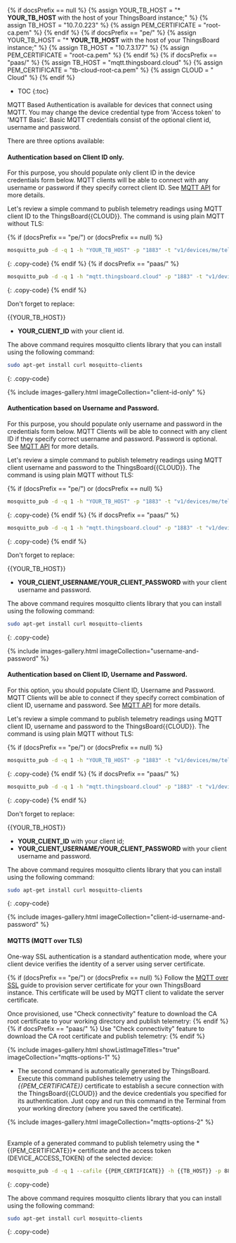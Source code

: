 {% if docsPrefix == null %}
{% assign YOUR_TB_HOST = "* **YOUR_TB_HOST** with the host of your ThingsBoard instance;" %}
{% assign TB_HOST = "10.7.0.223" %}
{% assign PEM_CERTIFICATE = "root-ca.pem" %}
{% endif %}
{% if docsPrefix == "pe/" %}
{% assign YOUR_TB_HOST = "* **YOUR_TB_HOST** with the host of your ThingsBoard instance;" %}
{% assign TB_HOST = "10.7.3.177" %}
{% assign PEM_CERTIFICATE = "root-ca.pem" %}
{% endif %}
{% if docsPrefix == "paas/" %}
{% assign TB_HOST = "mqtt.thingsboard.cloud" %}
{% assign PEM_CERTIFICATE = "tb-cloud-root-ca.pem" %}
{% assign CLOUD = " Cloud" %}
{% endif %} 

* TOC 
{:toc}

MQTT Based Authentication is available for devices that connect using MQTT. You may change the device credential type from 'Access token' to 'MQTT Basic'.
Basic MQTT credentials consist of the optional client id, username and password. 

There are three options available:

#### Authentication based on Client ID only. 

For this purpose, you should populate only client ID in the device credentials form below.
MQTT clients will be able to connect with any username or password if they specify correct client ID. See [MQTT API](/docs/{{docsPrefix}}reference/mqtt-api/) for more details.

Let's review a simple command to publish telemetry readings using MQTT client ID to the ThingsBoard{{CLOUD}}.
The command is using plain MQTT without TLS:

{% if (docsPrefix == "pe/") or (docsPrefix == null) %}
```bash
mosquitto_pub -d -q 1 -h "YOUR_TB_HOST" -p "1883" -t "v1/devices/me/telemetry" -i "YOUR_CLIENT_ID" -m {"temperature":25}
```
{: .copy-code}
{% endif %}
{% if docsPrefix == "paas/" %}
```bash
mosquitto_pub -d -q 1 -h "mqtt.thingsboard.cloud" -p "1883" -t "v1/devices/me/telemetry" -i "YOUR_CLIENT_ID" -m {"temperature":25}
```
{: .copy-code}
{% endif %}

Don't forget to replace:

{{YOUR_TB_HOST}}
* **YOUR_CLIENT_ID** with your client id.

The above command requires mosquitto clients library that you can install using the following command:

```bash
sudo apt-get install curl mosquitto-clients
```
{: .copy-code}

{% include images-gallery.html imageCollection="client-id-only" %}

#### Authentication based on Username and Password. 

For this purpose, you should populate only username and password in the credentials form below.
MQTT Clients will be able to connect with any client ID if they specify correct username and password. Password is optional. See [MQTT API](/docs/{{docsPrefix}}reference/mqtt-api/) for more details.

Let's review a simple command to publish telemetry readings using MQTT client username and password to the ThingsBoard{{CLOUD}}. The command is using plain MQTT without TLS:

{% if (docsPrefix == "pe/") or (docsPrefix == null) %}
```bash
mosquitto_pub -d -q 1 -h "YOUR_TB_HOST" -p "1883" -t "v1/devices/me/telemetry" -u "YOUR_CLIENT_USERNAME" -P "YOUR_CLIENT_PASSWORD" -m {"temperature":25}
```
{: .copy-code}
{% endif %}
{% if docsPrefix == "paas/" %}
```bash
mosquitto_pub -d -q 1 -h "mqtt.thingsboard.cloud" -p "1883" -t "v1/devices/me/telemetry" -u "YOUR_CLIENT_USERNAME" -P "YOUR_CLIENT_PASSWORD" -m {"temperature":25}
```
{: .copy-code}
{% endif %}

Don't forget to replace:

{{YOUR_TB_HOST}}
 * **YOUR_CLIENT_USERNAME/YOUR_CLIENT_PASSWORD** with your client username and password.

The above command requires mosquitto clients library that you can install using the following command:

```bash
sudo apt-get install curl mosquitto-clients
```
{: .copy-code}

{% include images-gallery.html imageCollection="username-and-password" %}

#### Authentication based on Client ID, Username and Password. 

For this option, you should populate Client ID, Username and Password.
MQTT Clients will be able to connect if they specify correct combination of client ID, username and password. See [MQTT API](/docs/{{docsPrefix}}reference/mqtt-api/) for more details.

Let's review a simple command to publish telemetry readings using MQTT client ID, username and password to the ThingsBoard{{CLOUD}}. The command is using plain MQTT without TLS:

{% if (docsPrefix == "pe/") or (docsPrefix == null) %}
```bash
mosquitto_pub -d -q 1 -h "YOUR_TB_HOST" -p "1883" -t "v1/devices/me/telemetry" -i "YOUR_CLIENT_ID" -u "YOUR_CLIENT_USERNAME" -P "YOUR_CLIENT_PASSWORD" -m {"temperature":25}
```
{: .copy-code}
{% endif %}
{% if docsPrefix == "paas/" %}
```bash
mosquitto_pub -d -q 1 -h "mqtt.thingsboard.cloud" -p "1883" -t "v1/devices/me/telemetry" -i "YOUR_CLIENT_ID" -u "YOUR_CLIENT_USERNAME" -P "YOUR_CLIENT_PASSWORD" -m {"temperature":25}
```
{: .copy-code}
{% endif %}

Don't forget to replace:

{{YOUR_TB_HOST}}
* **YOUR_CLIENT_ID** with your client id;
* **YOUR_CLIENT_USERNAME/YOUR_CLIENT_PASSWORD** with your client username and password.

The above command requires mosquitto clients library that you can install using the following command:

```bash
sudo apt-get install curl mosquitto-clients
```
{: .copy-code}

{% include images-gallery.html imageCollection="client-id-username-and-password" %}

#### MQTTS (MQTT over TLS)

One-way SSL authentication is a standard authentication mode, where your client device verifies the identity of a server using server certificate.

{% if (docsPrefix == "pe/") or (docsPrefix == null) %}
Follow the [MQTT over SSL](/docs/{{docsPrefix}}user-guide/mqtt-over-ssl/) guide to provision server certificate for your own ThingsBoard instance. This certificate will be used by MQTT client to validate the server certificate.

Once provisioned, use "Check connectivity" feature to download the CA root certificate to your working directory and publish telemetry:
{% endif %}
{% if docsPrefix == "paas/" %}
Use "Check connectivity" feature to download the CA root certificate and publish telemetry:
{% endif %}

{% include images-gallery.html showListImageTitles="true" imageCollection="mqtts-options-1" %}

- The second command is automatically generated by ThingsBoard. Execute this command publishes telemetry using the *{{PEM_CERTIFICATE}}* certificate to establish a secure connection with the ThingsBoard{{CLOUD}} and the device credentials you specified for its authentication.
Just copy and run this command in the Terminal from your working directory (where you saved the certificate).

{% include images-gallery.html imageCollection="mqtts-options-2" %}

<br>
Example of a generated command to publish telemetry using the *{{PEM_CERTIFICATE}}* certificate and the access token (DEVICE_ACCESS_TOKEN) of the selected device:

```bash
mosquitto_pub -d -q 1 --cafile {{PEM_CERTIFICATE}} -h {{TB_HOST}} -p 8883 -t v1/devices/me/telemetry -u "DEVICE_ACCESS_TOKEN" -m "{temperature:25}"
```
{: .copy-code}

The above command requires mosquitto clients library that you can install using the following command:

```bash
sudo apt-get install curl mosquitto-clients
```
{: .copy-code}